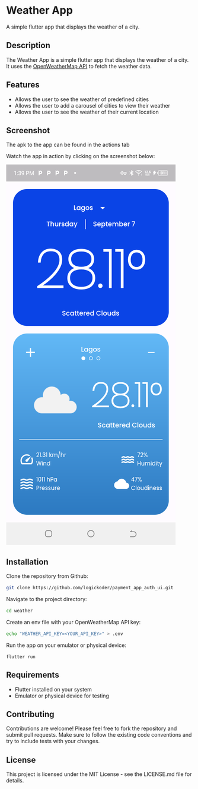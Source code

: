 # Weather App

A simple flutter app that displays the weather of a city.

## Description

The Weather App is a simple flutter app that displays the weather of a city. It uses
the [OpenWeatherMap API](https://openweathermap.org/api) to fetch the weather data.

## Features

- Allows the user to see the weather of predefined cities
- Allows the user to add a carousel of cities to view their weather
- Allows the user to see the weather of their current location

## Screenshot

The apk to the app can be found in the actions tab

Watch the app in action by clicking on the screenshot below:

[![App Demo](screenshots/screenshot.png)](screenshots/screenrecording.mp4 "App Demo")

## Installation

Clone the repository from Github:

``` bash
git clone https://github.com/logickoder/payment_app_auth_ui.git
```

Navigate to the project directory:

``` bash
cd weather
```

Create an env file with your OpenWeatherMap API key:

``` bash
echo "WEATHER_API_KEY=<YOUR_API_KEY>" > .env
```

Run the app on your emulator or physical device:

```arduino
flutter run
```

## Requirements

- Flutter installed on your system
- Emulator or physical device for testing

## Contributing

Contributions are welcome! Please feel free to fork the repository and submit pull requests. Make
sure to follow the existing code conventions and try to include tests with your changes.

## License

This project is licensed under the MIT License - see the LICENSE.md file for details.
